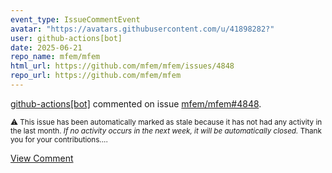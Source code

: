 ```yaml
---
event_type: IssueCommentEvent
avatar: "https://avatars.githubusercontent.com/u/41898282?"
user: github-actions[bot]
date: 2025-06-21
repo_name: mfem/mfem
html_url: https://github.com/mfem/mfem/issues/4848
repo_url: https://github.com/mfem/mfem
---
```


<a href='https://github.com/github-actions[bot]' target='_blank'>github-actions[bot]</a> commented on issue <a href='https://github.com/mfem/mfem/issues/4848' target='_blank'>mfem/mfem#4848</a>.

<small>:warning: This issue has been automatically marked as stale because it has not had any activity in the last month. *If no activity occurs in the next week, it will be automatically closed.* Thank you for your contributions....</small>

<a href='https://github.com/mfem/mfem/issues/4848' target='_blank'>View Comment</a>